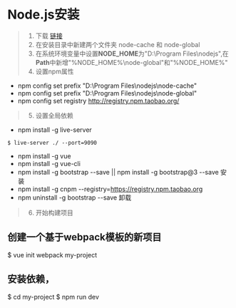 # Node.js安装
> 1. 下载 [链接](https://npm.taobao.org/mirrors/node/v10.13.0/node-v10.13.0-win-x64.zip)
> 2. 在安装目录中新建两个文件夹 node-cache 和 node-global
> 3. 在系统环境变量中设置**NODE_HOME**为"D:\Program Files\nodejs",在**Path**中新增"%NODE_HOME%\node-global"和"%NODE_HOME%"
> 4. 设置npm属性
  - npm config set prefix "D:\Program Files\nodejs\node-cache"
  - npm config set prefix "D:\Program Files\nodejs\node-global"
  - npm config set registry http://registry.npm.taobao.org/
> 5. 设置全局依赖
  - npm install -g live-server
  ```
  $ live-server ./ --port=9090
  ```
  - npm install -g vue
  - npm install -g vue-cli
  - npm install -g bootstrap --save || npm install -g bootstrap@3 --save 安装
  - npm install -g cnpm --registry=https://registry.npm.taobao.org
  - npm uninstall -g bootstrap --save 卸载
> 6. 开始构建项目
## 创建一个基于webpack模板的新项目
$ vue init webpack my-project
## 安装依赖，
$ cd my-project
$ npm run dev
